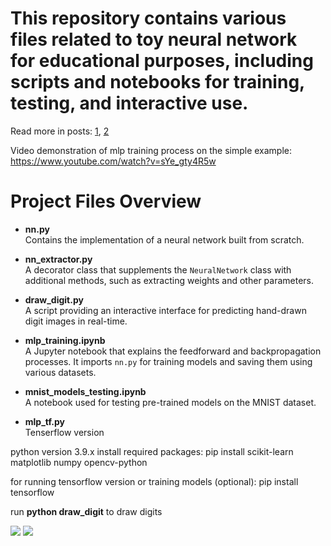 # This repository contains various files related to toy neural network for educational purposes, including scripts and notebooks for training, testing, and interactive use.

Read more in posts: [1](https://www.linkedin.com/feed/update/urn:li:activity:7222336260659433473/), [2](https://www.linkedin.com/feed/update/urn:li:activity:7239729033104494592/)

Video demonstration of mlp training process on the simple example: https://www.youtube.com/watch?v=sYe_gty4R5w



# Project Files Overview


- **nn.py**  
  Contains the implementation of a neural network built from scratch.

- **nn_extractor.py**  
  A decorator class that supplements the `NeuralNetwork` class with additional methods, such as extracting weights and other parameters.

- **draw_digit.py**  
  A script providing an interactive interface for predicting hand-drawn digit images in real-time.

- **mlp_training.ipynb**  
  A Jupyter notebook that explains the feedforward and backpropagation processes. It imports `nn.py` for training models and saving them using various datasets.

- **mnist_models_testing.ipynb**  
  A notebook used for testing pre-trained models on the MNIST dataset.

- **mlp_tf.py**  
  Tenserflow version

python version 3.9.x
install required packages:
pip install scikit-learn matplotlib numpy opencv-python

for running tensorflow version or training models (optional):
pip install tensorflow

run **python draw_digit** to draw digits


![](https://github.com/RaLLy08/scratch-mlp/blob/main/predicting.PNG)
![](https://github.com/RaLLy08/scratch-mlp/blob/main/training.png)




